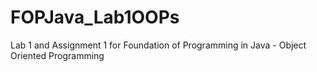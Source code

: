 # FOPJava_Lab1OOPs
Lab 1 and Assignment 1 for Foundation of Programming in Java - Object Oriented Programming 
